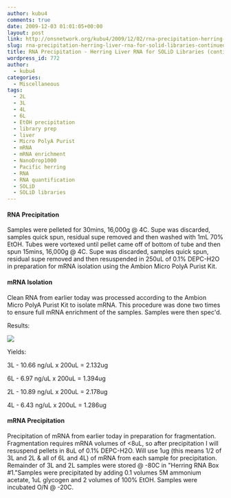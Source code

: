```yaml
---
author: kubu4
comments: true
date: 2009-12-03 01:01:05+00:00
layout: post
link: http://onsnetwork.org/kubu4/2009/12/02/rna-precipitation-herring-liver-rna-for-solid-libraries-continued-from-yesterday/
slug: rna-precipitation-herring-liver-rna-for-solid-libraries-continued-from-yesterday
title: RNA Precipitation - Herring Liver RNA for SOLiD Libraries (continued from yesterday)
wordpress_id: 772
author:
  - kubu4
categories:
  - Miscellaneous
tags:
  - 2L
  - 3L
  - 4L
  - 6L
  - EtOH precipitation
  - library prep
  - liver
  - Micro PolyA Purist
  - mRNA
  - mRNA enrichment
  - NanoDrop1000
  - Pacific herring
  - RNA
  - RNA quantification
  - SOLiD
  - SOLiD libraries
---
```


#### RNA Precipitation



Samples were pelleted for 30mins, 16,000g @ 4C. Supe was discarded, samples quick spun, residual supe removed and then washed with 1mL 70% EtOH. Tubes were vortexed until pellet came off of bottom of tube and then spun 15mins, 16,000g @ 4C. Supe was discarded, samples quick spun, residual supe removed and then resuspended in 250uL of 0.1% DEPC-H2O in preparation for mRNA isolation using the Ambion Micro PolyA Purist Kit.





#### mRNA Isolation



Clean RNA from earlier today was processed according to the Ambion Micro PolyA Purist Kit to isolate mRNA. This procedure was done two times to ensure full mRNA enrichment of the samples. Samples were then spec'd.

Results:

![](http://eagle.fish.washington.edu/Arabidopsis/RNA%20Spec%20Readings/20091202%20mRNA%20SJW.jpg)

Yields:

3L - 10.66 ng/uL x 200uL = 2.132ug

6L - 6.97 ng/uL x 200uL = 1.394ug

2L - 10.89 ng/uL x 200uL = 2.178ug

4L - 6.43 ng/uL x 200uL = 1.286ug





#### mRNA Precipitation



Precipitation of mRNA from earlier today in preparation for fragmentation. Fragmentation requires mRNA volumes of <8uL, so after precipitation I will resuspend pellets in 8uL of 0.1% DEPC-H2O. Will use 1ug (this means 1/2 of 3L and 2L & all of 6L and 4L) of mRNA from each sample for precipitation. Remainder of 3L and 2L samples were stored @ -80C in "Herring RNA Box #1."Samples were precipitated by adding 0.1 volumes 5M ammonium acetate, 1uL glycogen and 2 volumes of 100% EtOH. Samples were incubated O/N @ -20C.
